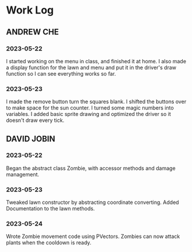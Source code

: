 # Work Log

## ANDREW CHE

### 2023-05-22

I started working on the menu in class, and finished it at home.
I also made a display function for the lawn and menu and put it in the driver's draw function so I can see everything works so far.

### 2023-05-23

I made the remove button turn the squares blank.
I shifted the buttons over to make space for the sun counter.
I turned some magic numbers into variables.
I added basic sprite drawing and optimized the driver so it doesn't draw every tick.


## DAVID JOBIN

### 2023-05-22

Began the abstract class Zombie, with accessor methods and damage management.

### 2023-05-23

Tweaked lawn constructor by abstracting coordinate converting. Added Documentation to the lawn methods.

### 2023-05-24

Wrote Zombie movement code using PVectors.
Zombies can now attack plants when the cooldown is ready.

